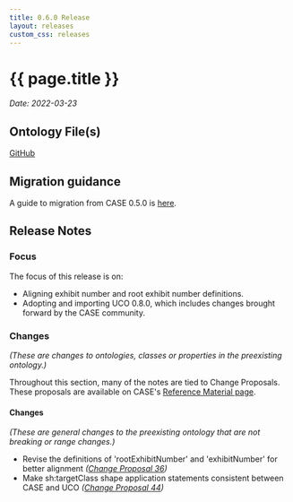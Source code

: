 ```yaml
---
title: 0.6.0 Release
layout: releases
custom_css: releases
---
```


# {{ page.title }}

*Date: 2022-03-23*

## Ontology File(s)

[GitHub](https://github.com/casework/CASE/releases/tag/0.6.0)


## Migration guidance

A guide to migration from CASE 0.5.0 is [here](migration/).


## Release Notes


### Focus

The focus of this release is on:
* Aligning exhibit number and root exhibit number definitions.
* Adopting and importing UCO 0.8.0, which includes changes brought forward by the CASE community.


### Changes

*(These are changes to ontologies, classes or properties in the preexisting ontology.)*

Throughout this section, many of the notes are tied to Change Proposals.  These proposals are available on CASE's [Reference Material page](/resources/references.html).


#### Changes

*(These are general changes to the preexisting ontology that are not breaking or range changes.)*

* Revise the definitions of 'rootExhibitNumber' and 'exhibitNumber' for better alignment
  *([Change Proposal 36](https://drive.google.com/file/d/114XogkDDIqciWuJBJ3oRlMR5HoHCXwU7/view))*
* Make sh:targetClass shape application statements consistent between CASE and UCO
  *([Change Proposal 44](https://drive.google.com/file/d/1GN9lbqTpWLiU-TGPj53wYQzTQ9AvYb4l/view))*
